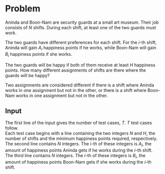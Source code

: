 # Problem

Aninda and Boon-Nam are security guards at a small art museum. Their job consists of $N$ shifts. During each shift, at least one of the two guards must work.

The two guards have different preferences for each shift. For the $i$-th shift, Aninda will gain $A_i$ happiness points if he works, while Boon-Nam will gain $B_i$ happiness points if she works.

The two guards will be happy if both of them receive at least $H$ happiness points. How many different assignments of shifts are there where the guards will be happy?

Two assignments are considered different if there is a shift where Aninda works in one assignment but not in the other, or there is a shift where Boon-Nam works in one assignment but not in the other.

## Input

The first line of the input gives the number of test cases, $T$. $T$ test cases follow.  
Each test case begins with a line containing the two integers $N$ and $H$, the number of shifts and the minimum happiness points required, respectively.  
The second line contains $N$ integers. The $i$-th of these integers is $A_i$, the amount of happiness points Aninda gets if he works during the $i$-th shift.  
The third line contains $N$ integers. The $i$-th of these integers is $B_i$, the amount of happiness points Boon-Nam gets if she works during the $i$-th shift.
